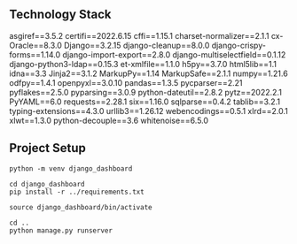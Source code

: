 ## Technology Stack

asgiref==3.5.2
certifi==2022.6.15
cffi==1.15.1
charset-normalizer==2.1.1
cx-Oracle==8.3.0
Django==3.2.15
django-cleanup==8.0.0
django-crispy-forms==1.14.0
django-import-export==2.8.0
django-multiselectfield==0.1.12
django-python3-ldap==0.15.3
et-xmlfile==1.1.0
h5py==3.7.0
html5lib==1.1
idna==3.3
Jinja2==3.1.2
MarkupPy==1.14
MarkupSafe==2.1.1
numpy==1.21.6
odfpy==1.4.1
openpyxl==3.0.10
pandas==1.3.5
pycparser==2.21
pyflakes==2.5.0
pyparsing==3.0.9
python-dateutil==2.8.2
pytz==2022.2.1
PyYAML==6.0
requests==2.28.1
six==1.16.0
sqlparse==0.4.2
tablib==3.2.1
typing-extensions==4.3.0
urllib3==1.26.12
webencodings==0.5.1
xlrd==2.0.1
xlwt==1.3.0
python-decouple==3.6
whitenoise==6.5.0

## Project Setup

```
python -m venv django_dashboard

cd django_dashboard
pip install -r ../requirements.txt

source django_dashboard/bin/activate

cd ..
python manage.py runserver
